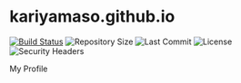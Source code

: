 # kariyamaso.github.io

[![Build Status](https://img.shields.io/endpoint.svg?url=https%3A%2F%2Factions-badge.atrox.dev/kariyamaso/kariyamaso.github.io/badge%3Fref%3Dmain&style=flat)](https://github.com/kariyamaso/kariyamaso.github.io/actions) ![Repository Size](https://img.shields.io/github/repo-size/kariyamaso/kariyamaso.github.io) ![Last Commit](https://img.shields.io/github/last-commit/kariyamaso/kariyamaso.github.io) ![License](https://img.shields.io/github/license/kariyamaso/kariyamaso.github.io) ![Security Headers](https://img.shields.io/security-headers?url=https://kariyamaso.github.io)

My Profile
